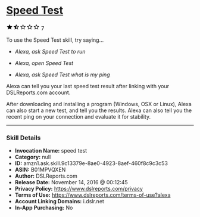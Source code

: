 # [Speed Test](http://alexa.amazon.com/#skills/amzn1.ask.skill.9c13379e-8ae0-4923-8aef-460f8c9c3c53)
![1.6 stars](../../images/ic_star_black_18dp_1x.png)![1.6 stars](../../images/ic_star_half_black_18dp_1x.png)![1.6 stars](../../images/ic_star_border_black_18dp_1x.png)![1.6 stars](../../images/ic_star_border_black_18dp_1x.png)![1.6 stars](../../images/ic_star_border_black_18dp_1x.png) 7

To use the Speed Test skill, try saying...

* *Alexa, ask Speed Test to run*

* *Alexa, open Speed Test*

* *Alexa, ask Speed Test what is my ping*

Alexa can tell you your last speed test result after linking with your DSLReports.com account.

After downloading and installing a program (Windows, OSX or Linux), Alexa can also start a new test, and tell you the results. Alexa can also tell you the recent ping on your connection and evaluate it for stability.

***

### Skill Details

* **Invocation Name:** speed test
* **Category:** null
* **ID:** amzn1.ask.skill.9c13379e-8ae0-4923-8aef-460f8c9c3c53
* **ASIN:** B01MPVQXEN
* **Author:** DSLReports.com
* **Release Date:** November 14, 2016 @ 00:12:45
* **Privacy Policy:** https://www.dslreports.com/privacy
* **Terms of Use:** https://www.dslreports.com/terms-of-use?alexa
* **Account Linking Domains:** i.dslr.net
* **In-App Purchasing:** No
